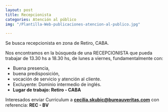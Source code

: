 ```yaml
---
layout: post
title: Recepcionista
categories: Atención al público
img: "/Plantilla-Web-publicaciones-atencion-al-publico.jpg"

---
```

Se busca recepcionista en zona de Retiro, CABA.

Nos encontramos en la búsqueda de una RECEPCIONISTA que pueda trabajar de 13.30 hs a 18.30 hs, de lunes a viernes, fundamentalmente con:

* Buena presencia, 
* buena predisposición, 
* vocación de servicio y atención al cliente. 
* Excluyente: Dominio intermedio de inglés. 
* **Lugar de trabajo: Retiro - CABA**

Interesados enviar Curriculum a **cecilia.skubic@bureauveritas.com** con referencia: **REC - BV**